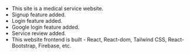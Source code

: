 * This site is a medical service website.
* Signup feature added.
* Login feature added.
* Google login feature added.
* Service review added.
* This website frontend is built  - React,  React-dom, Tailwind CSS, React-Bootstrap, Firebase, etc.